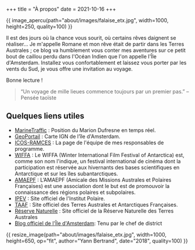 +++
title = "À propos"
date = 2021-10-16
+++

{{ image_apercu(path="about/images/falaise_etx.jpg", width=1000, height=250, quality=100) }}

Il est des jours où la chance vous sourit, où certains rêves daignent se réaliser... Je m'appelle Romane et mon rêve était de partir dans les Terres Australes ; ce blog va humblement vous conter mes aventures sur ce petit bout de caillou perdu dans l'Océan Indien que l'on appelle l'Île d'Amsterdam. Installez vous confortablement et laissez vous porter par les vents du Sud, je vous offre une invitation au voyage.

<!-- more -->

Bonne lecture !

>“Un voyage de mille lieues commence toujours par un premier pas.” – Pensée taoïste

## Quelques liens utiles

- [MarineTraffic](https://www.marinetraffic.com/fr/ais/home/shipid:175607/zoom:14) : Position du Marion Dufresne en temps réel.
- [GeoPortail](https://www.geoportail.gouv.fr/carte?c=77.55350415622576,-37.822745447649204&z=13&l0=OPEN_STREET_MAP::GEOPORTAIL:OGC:WMTS(1)&l1=GEOGRAPHICALGRIDSYSTEMS.MAPS::GEOPORTAIL:OGC:WMTS(1)&permalink=yes) : Carte IGN de l’île d'Amsterdam.
- [ICOS-RAMCES](https://www.lsce.ipsl.fr/Phocea/Vie_des_labos/Ast/ast_groupe.php?id_groupe=14) : La page de l'équipe de mes responsables de programme.
- [WIFFA](https://www.wiffa.aq/) : Le WIFFA (Winter International Film Festival of Antarctica) est, comme son nom l'indique, un festival international de cinéma dont la participation est réservée aux hivernants des bases scientifiques en Antarctique et sur les îles subantarctiques.
- [AMAEPF](https://www.amaepf.fr/) : L’AMAEPF (Amicale des Missions Australes et Polaires Françaises) est une association dont le but est de promouvoir la connaissance des régions polaires et subpolaires.
- [IPEV](https://institut-polaire.fr/fr/) : Site officiel de l'Institut Polaire.
- [TAAF](https://taaf.fr/) : Site officiel des Terres Australes et Antarctiques Françaises.
- [Réserve Naturelle](https://reserve-australes.taaf.fr/) : Site officiel de la Réserve Naturelle des Terres Australes
- [Blog officiel de l'Île d'Amsterdam](https://saintpauletamsterdam.blogspot.com/): Tenu par le chef de district

{{ resize_image(path="about/images/falaise_etx.jpg", width=1000, height=650, op="fit", author="Yann Bertrand", date="2018", quality=100) }}

